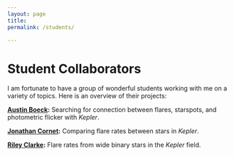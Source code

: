 ```yaml
---
layout: page
title: 
permalink: /students/

---
```



# Student Collaborators

I am fortunate to have a group of wonderful students working with me on a variety of topics. Here is an overview of their projects:



**[Austin Boeck](https://github.com/austin-boeck):** Searching for connection between flares, starspots, and photometric flicker with *Kepler*.

**[Jonathan Cornet](https://github.com/cornetj2):** Comparing flare rates between stars in *Kepler*.

**[Riley Clarke](https://github.com/RileyWClarke):** Flare rates from wide binary stars in the *Kepler* field.

